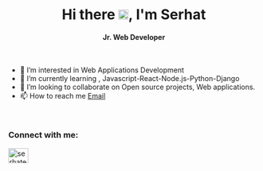 <h1 align="center">Hi there <img src="https://media.giphy.com/media/hvRJCLFzcasrR4ia7z/giphy.gif" width="20px">, I'm Serhat</h1>
<h4 align="center"> Jr. Web Developer</h4>

<br />

- 👀 I’m interested in Web Applications Development
- 🌱 I’m currently learning , Javascript-React-Node.js-Python-Django
- 💞️ I’m looking to collaborate on Open source projects, Web applications.
- 📫 How to reach me <a href="mailto:serhatece16@gmail.com">Email</a>

<br />

<h3 align="left">Connect with me:</h3>
<p align="left">
<a href="https://www.linkedin.com/in/serhatece" target="blank"><img align="center" src="https://raw.githubusercontent.com/rahuldkjain/github-profile-readme-generator/master/src/images/icons/Social/linked-in-alt.svg" alt="serhatece" height="30" width="40" /></a>
</p>
